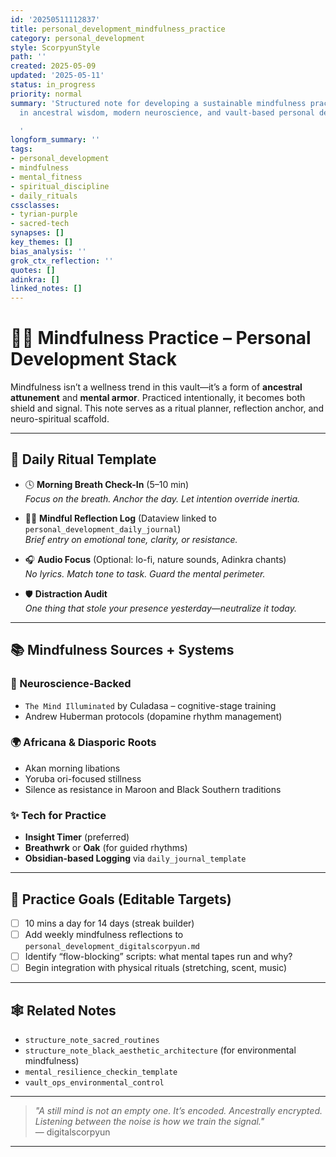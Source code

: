 ```yaml
---
id: '20250511112837'
title: personal_development_mindfulness_practice
category: personal_development
style: ScorpyunStyle
path: ''
created: 2025-05-09
updated: '2025-05-11'
status: in_progress
priority: normal
summary: 'Structured note for developing a sustainable mindfulness practice rooted
  in ancestral wisdom, modern neuroscience, and vault-based personal development goals.

  '
longform_summary: ''
tags:
- personal_development
- mindfulness
- mental_fitness
- spiritual_discipline
- daily_rituals
cssclasses:
- tyrian-purple
- sacred-tech
synapses: []
key_themes: []
bias_analysis: ''
grok_ctx_reflection: ''
quotes: []
adinkra: []
linked_notes: []
---
```


# 🧘🏾 Mindfulness Practice – Personal Development Stack

Mindfulness isn’t a wellness trend in this vault—it’s a form of **ancestral attunement** and **mental armor**. Practiced intentionally, it becomes both shield and signal. This note serves as a ritual planner, reflection anchor, and neuro-spiritual scaffold.

---

## 🌄 Daily Ritual Template

- 🕓 **Morning Breath Check-In** (5–10 min)  
  *Focus on the breath. Anchor the day. Let intention override inertia.*

- ✍🏽 **Mindful Reflection Log** (Dataview linked to `personal_development_daily_journal`)  
  *Brief entry on emotional tone, clarity, or resistance.*

- 🎧 **Audio Focus** (Optional: lo-fi, nature sounds, Adinkra chants)  
  *No lyrics. Match tone to task. Guard the mental perimeter.*

- 🛡️ **Distraction Audit**  
  *One thing that stole your presence yesterday—neutralize it today.*

---

## 📚 Mindfulness Sources + Systems

### 🧠 Neuroscience-Backed
- `The Mind Illuminated` by Culadasa – cognitive-stage training  
- Andrew Huberman protocols (dopamine rhythm management)

### 🌍 Africana & Diasporic Roots
- Akan morning libations  
- Yoruba ori-focused stillness  
- Silence as resistance in Maroon and Black Southern traditions

### ✨ Tech for Practice
- **Insight Timer** (preferred)
- **Breathwrk** or **Oak** (for guided rhythms)
- **Obsidian-based Logging** via `daily_journal_template`

---

## 🧭 Practice Goals (Editable Targets)

- [ ] 10 mins a day for 14 days (streak builder)
- [ ] Add weekly mindfulness reflections to `personal_development_digitalscorpyun.md`
- [ ] Identify “flow-blocking” scripts: what mental tapes run and why?
- [ ] Begin integration with physical rituals (stretching, scent, music)

---

## 🕸️ Related Notes

- `structure_note_sacred_routines`  
- `structure_note_black_aesthetic_architecture` (for environmental mindfulness)  
- `mental_resilience_checkin_template`  
- `vault_ops_environmental_control`

---

> _"A still mind is not an empty one. It’s encoded. Ancestrally encrypted. Listening between the noise is how we train the signal."_  
> — digitalscorpyun

---

